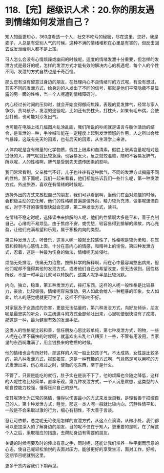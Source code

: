 # 118.【完】超级识人术：20.你的朋友遇到情绪如何发泄自己？

知人知面更知心，360度看透一个人，社交不吃亏的秘密，尽在这里，您好，我是麦子，人总是有受别人气的时候，这种不满的情绪堆积在心里是有害的，但反击回去或发泄给别人都不是上策。

可人怎么会没有心情烦躁或幽闷的时候呢，适度的情绪发泄十分重要，但怎样的发泄方式是最好的呢，怎样的发泄方式才能有效的解决内心的机遇呢，每个人的个性不同，发泄的方式自然也是千奇百怪。

那么您有没有留意过身边的朋友，在处理内心不良情绪时的方式呢，有没有想过，其实不同的发泄方式，给身边的人发出了不同的信号，那就是他们平常隐蔽不易显露的另一面的性格，当一个人呢遭到情绪障碍时。

内心经过长时间的压抑时，就会开始变得郁闷焦躁，表现的爱发脾气，经常与家人争吵，责骂孩子，发泄的途径呢，比如还有扔枕头，打枕头，如果有毛布偶，会使劲打他，也可能对沙发出气。

也可能在电脑上找几幅图片乱涂乱画，我们所说的吵闹就是语言与肢体活动的结合，是宣泄的一种，争吵喊叫能在一定程度上起到发泄愤怒的作用，人之所以会脾气暴躁，这既有先天的因素，也有后天的因素，从生理学上来讲。

人体内呢是含有微量的化学物质，假胜上限素和血清素，假胜上限素含量呢相对是过低的人，脾气呢就比较急躁，也容易发火，反之就较温顺，随和不容易发脾气，所以呢，人的性格啊，脾气是受到先天遗传因素的影响。

我们常常看到，父亲脾气不好，儿子也往往有这种脾气，不同的发泄方式揭露不同的性格，那下面呢，我们一起来看看，他们都能告诉我们一些什么呢，第一种发泄方式，外出旅游，喜欢在有情绪的时候呢。

选择外出的方式来放松自己的朋友，我们可以看到啊，当他们在面对烦恼的时候，会积极主动的去化解，他们的性格呢普遍是偏外向，精力较为充沛，做事呢潇洒自如，对于不好的事情很快就会忘却，第二种发泄方式，读书。

在情绪不稳定时呢，选择读书来排解的人呢，他们的性情啊大多是平和，善于克制自己，心绪呢不易烦乱，由于焦虑不安，或忧愁，较容易得到排解的缘故，内心充盈，让他们充满希望和乐观，属于积极内向的类型。

第三种发泄方式，听音乐，这类人呢一般就比较感性了，性格呢是较为柔和，在驾驭和控制内心感情上面，十分在意内心的情感，和精神上的愉悦，第四种发泄方式，忍着，这是一种最为伤身的做法，情绪呢无处侵吐。

烦恼无处排泄，伤痛无力治愈，按照科学的解释啊，闷在心中最容易憋出病来，但他们呢却不懂得其他的发泄方式，或者他们自己也希望改变，但无法做到，因性格所致，不是一时半会儿就可以转换的，这类人呢多半是比较沉默。

内向，独立，稳重，第五种发泄方式，摔打东西，这样的人呢一般性格是比较暴力，豪放，比较倔强，情绪呢容易激动，男人如此会给人一种粗暴的印象，女人如此，给人的感觉呢就更可怕了，这样不但影响不好。

对家庭及子女造成的伤害，更是无法估量的，第六种发泄方式，向好友倾诉，朋友呢是最忠实的听众，以主统道斗的方式全部倾吐出来，心里呢便很快没有了疙瘩，那这是一种，最为健康有效的发泄手法。

这类人的性格呢比较和善，信任朋友心思比较单纯，第七种发泄方式，购物，一些人呢在心里不痛快的时候啊，就喜欢出去乱七八糟买上一些，不管有用没用，当家里的东西啊堆满了，用金钱换来的物质的时候。

他的情绪也会有所好转，那这样的人呢一般比较孩子气，不太成熟，女性是比较多的，第八种发泄方式，报影报誓，这是一种有趣的方式啊，气竟然是可以用吃的方式发泄出来，伤心难过之时，使劲的吃东西，至于是什么。

不管了，只要是能吃的就行，肚子实在是装不下了，他的烦躁也会随之降低，这样的人呢性格比较简单，直率乐观，第九种发泄方式，一个人沉思默想，这类型的人呢自控能力较强，懂得压抑自己的怒气。

使其呢转化为正常的感情，懂得以伤害最小的方式来发泄自我，是理智善于把控自己的人，第十种发泄方式，睡觉，那这一类人呢一般就比较内向，沉静性情平和，一般是不会采取过激的行为，细心有韧性，不大善于言谈。

忍让可依赖，总之呢无论使用怎样的宣泄方式，从这点点滴滴，从微小处，我们都可以更加深入的了解身边的朋友，目的呢不仅在于知人，更重要的是呢，在了解这个人之后，采取相应的措施，去帮助身边有需要的朋友。

关键的时候呢要及时的伸出有意之手，同时呢，还能让我们培养一种平衡而示意的心态，使自己呢轻松愉悦的去面对压力，能够更好的享受生活，面对工作，好啦，这期节目呢就到这里。

更多干货内容我们下期再见。